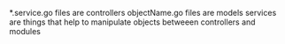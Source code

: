  *.service.go files are controllers
 objectName.go files are models
 services are things that help to manipulate objects betweeen controllers and modules